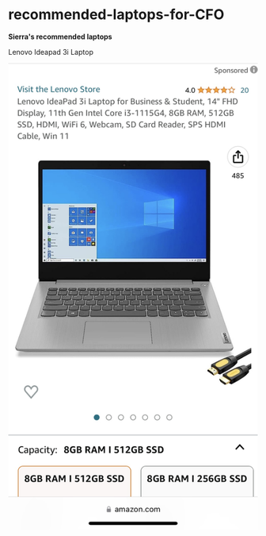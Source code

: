 # recommended-laptops-for-CFO

**Sierra's recommended laptops** 

Lenovo Ideapad 3i Laptop

![alt text](Computer.JPG)
